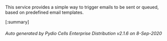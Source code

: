






This service provides a simple way to trigger emails to be sent or queued, based on predefined email templates.

[:summary]

###### Auto generated by Pydio Cells Enterprise Distribution v2.1.6 on 8-Sep-2020
